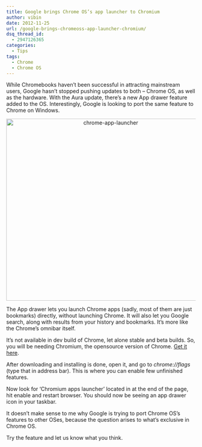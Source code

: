 ```yaml
---
title: Google brings Chrome OS’s app launcher to Chromium
author: vibin
date: 2012-11-25
url: /google-brings-chromeoss-app-launcher-chromium/
dsq_thread_id:
  - 2947126365
categories:
  - Tips
tags:
  - Chrome
  - Chrome OS
---
```

While Chromebooks haven&#8217;t been successful in attracting mainstream users, Google hasn&#8217;t stopped pushing updates to both &#8211; Chrome OS, as well as the hardware. With the Aura update, there&#8217;s a new App drawer feature added to the OS. Interestingly, Google is looking to port the same feature to Chrome on Windows.

<p style="text-align: center;">
  <a href="http://cdn.devilsworkshop.org/files/2012/11/Chromelauncher-copy2.png"><img class="aligncenter  wp-image-68774" title="Chrome app launcher" src="http://cdn.devilsworkshop.org/files/2012/11/Chromelauncher-copy2-600x538.png" alt="chrome-app-launcher" width="540" height="484" /></a>
</p>

The App drawer lets you launch Chrome apps (sadly, most of them are just bookmarks) directly, without launching Chrome. It will also let you Google search, along with results from your history and bookmarks. It&#8217;s more like the Chrome&#8217;s omnibar itself.

It&#8217;s not available in dev build of Chrome, let alone stable and beta builds. So, you will be needing Chromium, the opensource version of Chrome. <a href="http://download-chromium.appspot.com/" onclick="_gaq.push(['_trackEvent', 'outbound-article', 'http://download-chromium.appspot.com/', 'Get it here']);" >Get it here</a>.

After downloading and installing is done, open it, and go to *chrome://flags* (type that in address bar). This is where you can enable few unfinished features.

Now look for &#8216;Chromium apps launcher&#8217; located in at the end of the page, hit enable and restart browser. You should now be seeing an app drawer icon in your taskbar.

It doesn&#8217;t make sense to me why Google is trying to port Chrome OS&#8217;s features to other OSes, because the question arises to what&#8217;s exclusive in Chrome OS.

Try the feature and let us know what you think.
